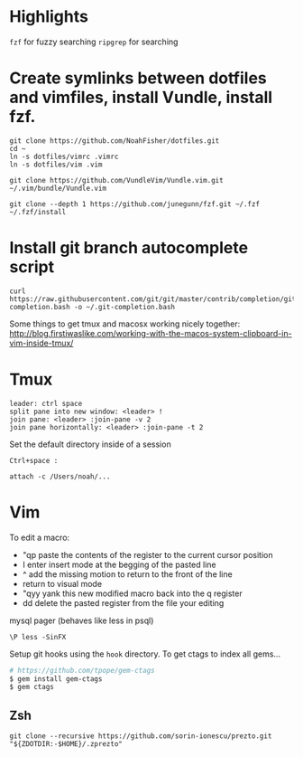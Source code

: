 Highlights
=========
`fzf` for fuzzy searching
`ripgrep` for searching

# Create symlinks between dotfiles and vimfiles, install Vundle, install fzf.
```
git clone https://github.com/NoahFisher/dotfiles.git
cd ~
ln -s dotfiles/vimrc .vimrc
ln -s dotfiles/vim .vim

git clone https://github.com/VundleVim/Vundle.vim.git ~/.vim/bundle/Vundle.vim

git clone --depth 1 https://github.com/junegunn/fzf.git ~/.fzf
~/.fzf/install
```

# Install git branch autocomplete script
```
curl https://raw.githubusercontent.com/git/git/master/contrib/completion/git-completion.bash -o ~/.git-completion.bash
```

Some things to get tmux and macosx working nicely together:
http://blog.firstiwaslike.com/working-with-the-macos-system-clipboard-in-vim-inside-tmux/

Tmux
=========
```
leader: ctrl space
split pane into new window: <leader> !
join pane: <leader> :join-pane -v 2
join pane horizontally: <leader> :join-pane -t 2
```

Set the default directory inside of a session
```
Ctrl+space :

attach -c /Users/noah/...
```

Vim
=========

To edit a macro:
- "qp paste the contents of the register to the current cursor position
- I enter insert mode at the begging of the pasted line
- ^ add the missing motion to return to the front of the line
- <Escape> return to visual mode
- "qyy yank this new modified macro back into the q register
- dd delete the pasted register from the file your editing

mysql pager (behaves like less in psql)
```
\P less -SinFX
```

Setup git hooks using the `hook` directory. To get ctags to index all gems...
```bash
# https://github.com/tpope/gem-ctags
$ gem install gem-ctags
$ gem ctags
```

Zsh
---

```
git clone --recursive https://github.com/sorin-ionescu/prezto.git "${ZDOTDIR:-$HOME}/.zprezto"
```
